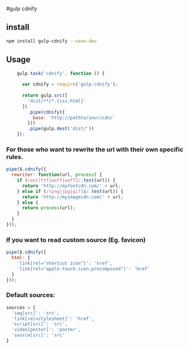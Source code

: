 #gulp cdnify

## install
```bash
npm install gulp-cdnify --save-dev
```

## Usage
```javascript
    gulp.task('cdnify', function () {
    
      var cdnify = require('gulp-cdnify');
    
      return gulp.src([
        'dist/**/*.{css,html}'
      ])
        .pipe(cdnify({
          base: 'http://pathto/your/cdn/'
        }))
        .pipe(gulp.dest('dist/'))
    });
```

### For those who want to rewrite the url with their own specific rules.
```javascript
pipe($.cdnify({
  rewriter: function(url, process) {
    if (/eot]ttf|woff|woff2/.test(url)) {
      return 'http://myfontcdn.com/' + url;
    } else if (/(png|jpg|gif)$/.test(url)) {
      return 'http://myimagecdn.com/' + url;
    } else {
      return process(url);
    }
  }
}));
```

### If you want to read custom source (Eg. favicon)
```javascript
pipe($.cdnify({
  html: {
    'link[rel="shortcut icon"]': 'href',
    'link[rel="apple-touch-icon-precomposed"]': 'href'
  }
}));
```

### Default sources:
```javascript
sources = {
  'img[src]': 'src',
  'link[rel=stylesheet]': 'href',
  'script[src]': 'src',
  'video[poster]': 'poster',
  'source[src]': 'src'
}
```
